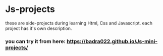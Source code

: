 # Js-projects

these are side-projects during learning Html, Css and Javascript.
each project has it's own description.

### you can try it from here: https://badra022.github.io/Js-mini-projects/